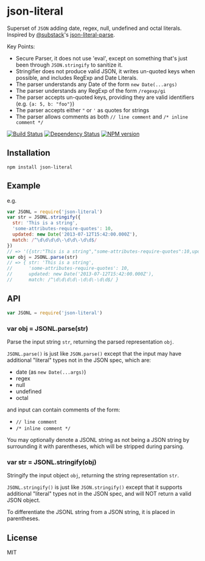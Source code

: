 # json-literal

Superset of `JSON` adding date, regex, null, undefined and octal literals.  Inspired by [@substack](https://github.com/substack)'s [json-literal-parse](https://github.com/substack/json-literal-parse).

Key Points:

 - Secure Parser, it does not use 'eval', except on something that's just been through `JSON.stringify` to sanitize it.
 - Stringifier does not produce valid JSON, it writes un-quoted keys when possible, and includes RegExp and Date Literals.
 - The parser understands any Date of the form `new Date(...args)`
 - The parser understands any RegExp of the form `/regexp/gi`
 - The parser accepts un-quoted keys, providing they are valid identifiers (e.g. `{a: 5, b: "foo"}`)
 - The parser accepts either `"` or `'` as quotes for strings
 - The parser allows comments as both `// line comment` and `/* inline comment */`

[![Build Status](https://travis-ci.org/ForbesLindesay/json-literal.png?branch=master)](https://travis-ci.org/ForbesLindesay/json-literal)
[![Dependency Status](https://gemnasium.com/ForbesLindesay/json-literal.png)](https://gemnasium.com/ForbesLindesay/json-literal)
[![NPM version](https://badge.fury.io/js/json-literal.png)](http://badge.fury.io/js/json-literal)

## Installation

    npm install json-literal

## Example


e.g.

```js
var JSONL = require('json-literal')
var str = JSONL.stringify({
  str: 'This is a string',
  'some-attributes-require-quotes': 10,
  updated: new Date('2013-07-12T15:42:00.000Z'),
  match: /^\d\d\d\d\-\d\d\-\d\d$/
})
// => '({str:"This is a string","some-attributes-require-quotes":10,updated:new Date("2013-07-12T15:42:00.000Z"),match:/^\\d\\d\\d\\d\\-\\d\\d\\-\\d\\d$/})'
var obj = JSONL.parse(str)
// => { str: 'This is a string',
//      'some-attributes-require-quotes': 10,
//      updated: new Date('2013-07-12T15:42:00.000Z'),
//      match: /^\d\d\d\d\-\d\d\-\d\d$/ }
```

## API

```js
var JSONL = require('json-literal')
```

### var obj = JSONL.parse(str)

Parse the input string `str`, returning the parsed representation `obj`.

`JSONL.parse()` is just like `JSON.parse()` except that the input may have additional "literal" types not in the JSON spec, which are:

 - date (as `new Date(...args)`)
 - regex
 - null
 - undefined
 - octal

and input can contain comments of the form:

 - `// line comment`
 - `/* inline comment */`

You may optionally denote a JSONL string as not being a JSON string by surrounding it with parentheses, which will be stripped during parsing.

### var str = JSONL.stringify(obj)

Stringify the input object `obj`, returning the string representation `str`.

`JSONL.stringify()` is just like `JSON.stringify()` except that it supports additional "literal" types not in the JSON spec, and will NOT return a valid JSON object.

To differentiate the JSONL string from a JSON string, it is placed in parentheses.

## License

  MIT